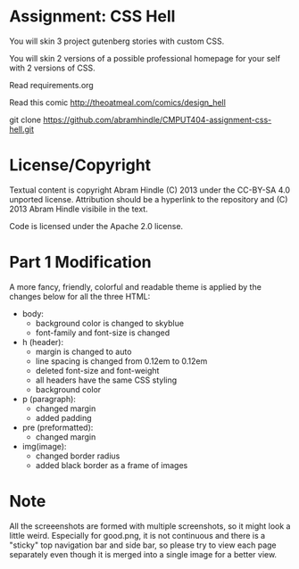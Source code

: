 Assignment: CSS Hell
====================

You will skin 3 project gutenberg stories with custom CSS.

You will skin 2 versions of a possible professional homepage for your
self with 2 versions of CSS.

Read requirements.org

Read this comic http://theoatmeal.com/comics/design_hell

git clone https://github.com/abramhindle/CMPUT404-assignment-css-hell.git

License/Copyright
=================

Textual content is copyright Abram Hindle (C) 2013 under the CC-BY-SA
4.0 unported license. Attribution should be a hyperlink to the
repository and (C) 2013 Abram Hindle visibile in the text.

Code is licensed under the Apache 2.0 license.

Part 1 Modification
================
A more fancy, friendly, colorful and readable theme is applied by the changes below for all the three HTML:
- body: 
    * background color is changed to skyblue
    * font-family and font-size is changed
- h (header): 
    * margin is changed to auto
    * line spacing is changed from 0.12em to 0.12em
    * deleted font-size and font-weight
    * all headers have the same CSS styling
    * background color
- p (paragraph):
    * changed margin
    * added padding
- pre (preformatted):
    * changed margin
- img(image):
    * changed border radius
    * added black border as a frame of images

Note
==============
All the screeenshots are formed with multiple screenshots, so it might look a little weird. Especially for good.png, it is not continuous and there is a "sticky" top navigation bar and side bar, so please try to view each page separately even though it is merged into a single image for a better view.